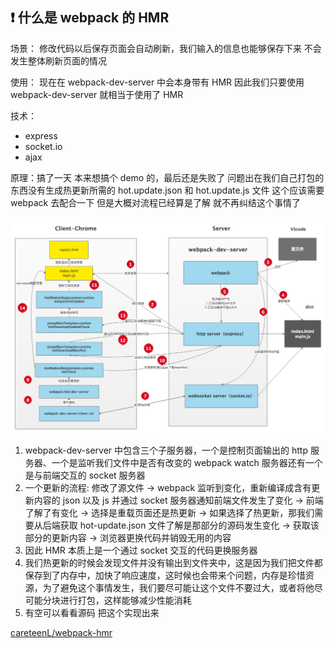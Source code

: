 ## ❗ 什么是 webpack 的 HMR

场景： 修改代码以后保存页面会自动刷新，我们输入的信息也能够保存下来 不会发生整体刷新页面的情况

使用： 现在在 webpack-dev-server 中会本身带有 HMR 因此我们只要使用 webpack-dev-server 就相当于使用了 HMR

技术：

- express
- socket.io
- ajax

原理：搞了一天 本来想搞个 demo 的，最后还是失败了 问题出在我们自己打包的东西没有生成热更新所需的 hot.update.json 和 hot.update.js 文件 这个应该需要 webpack 去配合一下 但是大概对流程已经算是了解 就不再纠结这个事情了

![2021-04-29%2059acab6017aa4df192ad0099258cba8b/1592483617-5d72057db4a8c.jpg](./images/1592483617-5d72057db4a8c.jpg)

1. webpack-dev-server 中包含三个子服务器，一个是控制页面输出的 http 服务器、一个是监听我们文件中是否有改变的 webpack watch 服务器还有一个是与前端交互的 socket 服务器
2. 一个更新的流程: 修改了源文件 → webpack 监听到变化，重新编译成含有更新内容的 json 以及 js 并通过 socket 服务器通知前端文件发生了变化 → 前端了解了有变化 → 选择是重载页面还是热更新 → 如果选择了热更新，那我们需要从后端获取 hot-update.json 文件了解是那部分的源码发生变化 → 获取该部分的更新内容 → 浏览器更换代码并销毁无用的内容
3. 因此 HMR 本质上是一个通过 socket 交互的代码更换服务器
4. 我们热更新的时候会发现文件并没有输出到文件夹中，这是因为我们把文件都保存到了内存中，加快了响应速度，这时候也会带来个问题，内存是珍惜资源，为了避免这个事情发生，我们要尽可能让这个文件不要过大，或者将他尽可能分块进行打包，这样能够减少性能消耗
5. 有空可以看看源码 把这个实现出来

[careteenL/webpack-hmr](https://github.com/careteenL/webpack-hmr/)
